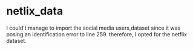 # netlix_data

 I could't manage to import the social media users,dataset since it was posing an identification error to line 259. 
 therefore, I opted for the netflix dataset. 
